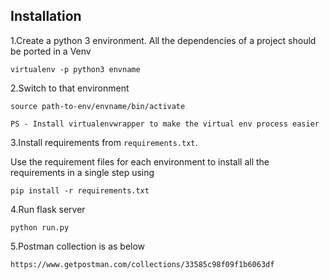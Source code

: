 ## Installation

1.Create a python 3 environment. All the dependencies of a project should be ported in a Venv
    
    virtualenv -p python3 envname

2.Switch to that environment 
    
    source path-to-env/envname/bin/activate
    
    PS - Install virtualenvwrapper to make the virtual env process easier
    
3.Install requirements from `requirements.txt`. 

Use the requirement files for each environment to install all the requirements in a single step using 

    pip install -r requirements.txt

4.Run flask server

    python run.py

 5.Postman collection is as below

    https://www.getpostman.com/collections/33585c98f09f1b6063df